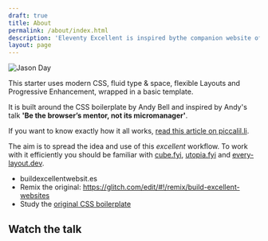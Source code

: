 ```yaml
---
draft: true
title: About
permalink: /about/index.html
description: 'Eleventy Excellent is inspired bythe companion website of Andy Bell’s talk "Be the browser’s mentor, not its micromanager".'
layout: page
---
```




![Jason Day](/assets/images/template/jason-day-halftone.svg)

This starter uses modern CSS, fluid type & space, flexible Layouts and Progressive Enhancement, wrapped in a basic template.

It is built around the CSS boilerplate by Andy Bell and inspired by Andy's talk **'Be the browser’s mentor, not its micromanager'**.

If you want to know exactly how it all works, [read this article on piccalil.li](https://piccalil.li/blog/a-css-project-boilerplate/).

The aim is to spread the idea and use of this _excellent_ workflow. To work with it efficiently you should be familiar with [cube.fyi](https://cube.fyi/), [utopia.fyi](https://utopia.fyi/) and [every-layout.dev](https://every-layout.dev/).

- buildexcellentwebsit.es
- Remix the original: https://glitch.com/edit/#!/remix/build-excellent-websites
- Study the [original CSS boilerplate](https://github.com/Set-Creative-Studio/cube-boilerplate/tree/main)

## Watch the talk

<div><custom-youtube @slug="JqnMI1AXl6w" @label="Andy Bell – Be the browser’s mentor, not its micromanager"> </custom-youtube></div>

